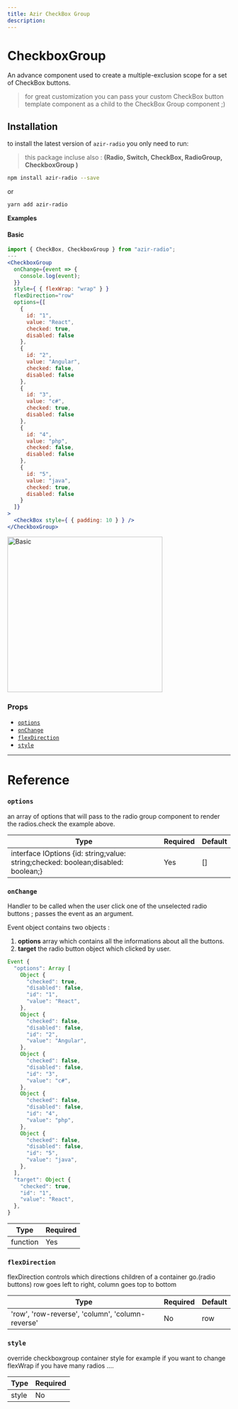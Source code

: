 ```yaml
---
title: Azir CheckBox Group
description:
---
```


# CheckboxGroup

An advance component used to create a multiple-exclusion scope for a set of CheckBox buttons.

> for great customization you can pass your custom CheckBox button template component as a child to the CheckBox Group component ;)

## Installation

to install the latest version of `azir-radio` you only need to run:

> this package incluse also : **(Radio, Switch, CheckBox, RadioGroup, CheckboxGroup )**

```bash
npm install azir-radio --save
```

or

```bash
yarn add azir-radio
```

**Examples**

#### Basic

```jsx
import { CheckBox, CheckboxGroup } from "azir-radio";
---
<CheckboxGroup
  onChange={event => {
    console.log(event);
  }}
  style={ { flexWrap: "wrap" } }
  flexDirection="row"
  options={[
    {
      id: "1",
      value: "React",
      checked: true,
      disabled: false
    },
    {
      id: "2",
      value: "Angular",
      checked: false,
      disabled: false
    },
    {
      id: "3",
      value: "c#",
      checked: true,
      disabled: false
    },
    {
      id: "4",
      value: "php",
      checked: false,
      disabled: false
    },
    {
      id: "5",
      value: "java",
      checked: true,
      disabled: false
    }
  ]}
>
  <CheckBox style={ { padding: 10 } } />
</CheckboxGroup>
```

<img src="https://i.imgur.com/IycnPvz.jpg" alt="Basic" style="width:350px" />

### Props

- [`options`](checkboxgroup#options)
- [`onChange`](checkboxgroup#onchange)
- [`flexDirection`](checkboxgroup#flexdirection)
- [`style`](checkboxgroup#style)

---

# Reference

### `options`

an array of options that will pass to the radio group component to render the radios.check the example above.

| Type                                                                              | Required | Default |
| --------------------------------------------------------------------------------- | -------- | ------- |
| interface IOptions {id: string;value: string;checked: boolean;disabled: boolean;} | Yes      | []      |

### `onChange`

Handler to be called when the user click one of the unselected radio buttons ; passes the event as an argument.

Event object contains two objects :

1. **options** array which contains all the informations about all the buttons.
2. **target** the radio button object which clicked by user.

```jsx
Event {
  "options": Array [
    Object {
      "checked": true,
      "disabled": false,
      "id": "1",
      "value": "React",
    },
    Object {
      "checked": false,
      "disabled": false,
      "id": "2",
      "value": "Angular",
    },
    Object {
      "checked": false,
      "disabled": false,
      "id": "3",
      "value": "c#",
    },
    Object {
      "checked": false,
      "disabled": false,
      "id": "4",
      "value": "php",
    },
    Object {
      "checked": false,
      "disabled": false,
      "id": "5",
      "value": "java",
    },
  ],
  "target": Object {
    "checked": true,
    "id": "1",
    "value": "React",
  },
}
```

| Type     | Required |
| -------- | -------- |
| function | Yes      |

### `flexDirection`

flexDirection controls which directions children of a container go.(radio buttons) row goes left to right, column goes top to bottom

| Type                                             | Required | Default |
| ------------------------------------------------ | -------- | ------- |
| 'row', 'row-reverse', 'column', 'column-reverse' | No       | row     |

### `style`

override checkboxgroup container style for example if you want to change flexWrap if you have many radios ....

| Type  | Required |
| ----- | -------- |
| style | No       |

